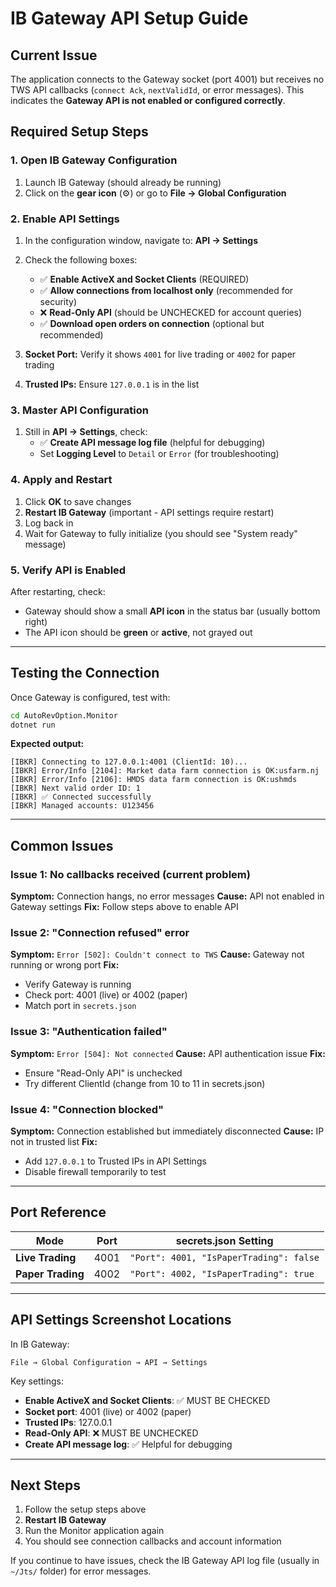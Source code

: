 # IB Gateway API Setup Guide

## Current Issue

The application connects to the Gateway socket (port 4001) but receives no TWS API callbacks (`connect Ack`, `nextValidId`, or error messages). This indicates the **Gateway API is not enabled or configured correctly**.

## Required Setup Steps

### 1. Open IB Gateway Configuration

1. Launch IB Gateway (should already be running)
2. Click on the **gear icon** (⚙️) or go to **File → Global Configuration**

### 2. Enable API Settings

1. In the configuration window, navigate to: **API → Settings**
2. Check the following boxes:
   - ✅ **Enable ActiveX and Socket Clients** (REQUIRED)
   - ✅ **Allow connections from localhost only** (recommended for security)
   - ❌ **Read-Only API** (should be UNCHECKED for account queries)
   - ✅ **Download open orders on connection** (optional but recommended)

3. **Socket Port:** Verify it shows `4001` for live trading or `4002` for paper trading

4. **Trusted IPs:** Ensure `127.0.0.1` is in the list

### 3. Master API Configuration

1. Still in **API → Settings**, check:
   - ✅ **Create API message log file** (helpful for debugging)
   - Set **Logging Level** to `Detail` or `Error` (for troubleshooting)

### 4. Apply and Restart

1. Click **OK** to save changes
2. **Restart IB Gateway** (important - API settings require restart)
3. Log back in
4. Wait for Gateway to fully initialize (you should see "System ready" message)

### 5. Verify API is Enabled

After restarting, check:
- Gateway should show a small **API icon** in the status bar (usually bottom right)
- The API icon should be **green** or **active**, not grayed out

---

## Testing the Connection

Once Gateway is configured, test with:

```bash
cd AutoRevOption.Monitor
dotnet run
```

**Expected output:**
```
[IBKR] Connecting to 127.0.0.1:4001 (ClientId: 10)...
[IBKR] Error/Info [2104]: Market data farm connection is OK:usfarm.nj
[IBKR] Error/Info [2106]: HMDS data farm connection is OK:ushmds
[IBKR] Next valid order ID: 1
[IBKR] ✅ Connected successfully
[IBKR] Managed accounts: U123456
```

---

## Common Issues

### Issue 1: No callbacks received (current problem)
**Symptom:** Connection hangs, no error messages
**Cause:** API not enabled in Gateway settings
**Fix:** Follow steps above to enable API

### Issue 2: "Connection refused" error
**Symptom:** `Error [502]: Couldn't connect to TWS`
**Cause:** Gateway not running or wrong port
**Fix:**
- Verify Gateway is running
- Check port: 4001 (live) or 4002 (paper)
- Match port in `secrets.json`

### Issue 3: "Authentication failed"
**Symptom:** `Error [504]: Not connected`
**Cause:** API authentication issue
**Fix:**
- Ensure "Read-Only API" is unchecked
- Try different ClientId (change from 10 to 11 in secrets.json)

### Issue 4: "Connection blocked"
**Symptom:** Connection established but immediately disconnected
**Cause:** IP not in trusted list
**Fix:**
- Add `127.0.0.1` to Trusted IPs in API Settings
- Disable firewall temporarily to test

---

## Port Reference

| Mode | Port | secrets.json Setting |
|------|------|---------------------|
| **Live Trading** | 4001 | `"Port": 4001, "IsPaperTrading": false` |
| **Paper Trading** | 4002 | `"Port": 4002, "IsPaperTrading": true` |

---

## API Settings Screenshot Locations

In IB Gateway:
```
File → Global Configuration → API → Settings
```

Key settings:
- **Enable ActiveX and Socket Clients**: ✅ MUST BE CHECKED
- **Socket port**: 4001 (live) or 4002 (paper)
- **Trusted IPs**: 127.0.0.1
- **Read-Only API**: ❌ MUST BE UNCHECKED
- **Create API message log**: ✅ Helpful for debugging

---

## Next Steps

1. Follow the setup steps above
2. **Restart IB Gateway**
3. Run the Monitor application again
4. You should see connection callbacks and account information

If you continue to have issues, check the IB Gateway API log file (usually in `~/Jts/` folder) for error messages.
